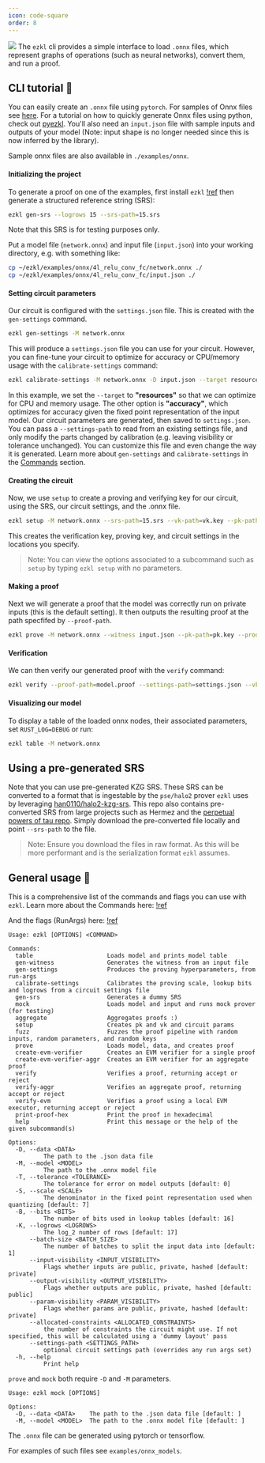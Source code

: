 ```yaml
---
icon: code-square
order: 8
---
```

![](../assets/cli.png) 
The `ezkl` cli provides a simple interface to load `.onnx` files, which represent graphs of operations (such as neural networks), convert them, and run a proof.

## CLI tutorial 👾

You can easily create an `.onnx` file using `pytorch`. For samples of Onnx files see [here](https://github.com/onnx/models). For a tutorial on how to quickly generate Onnx files using python, check out [pyezkl](https://github.com/zkonduit/pyezkl). You'll also need an `input.json` file with sample inputs and outputs of your model (Note: input shape is no longer needed since this is now inferred by the library).

Sample onnx files are also available in `./examples/onnx`.
#### Initializing the project
To generate a proof on one of the examples, first install `ezkl` 
[!ref](/getting_started)
then generate a structured reference string (SRS):
```bash
ezkl gen-srs --logrows 15 --srs-path=15.srs
```
Note that this SRS is for testing purposes only. 

Put a model file (`network.onnx`) and input file (`input.json`) into your working directory, e.g. with something like:
```bash
cp ~/ezkl/examples/onnx/4l_relu_conv_fc/network.onnx ./
cp ~/ezkl/examples/onnx/4l_relu_conv_fc/input.json ./

```


#### Setting circuit parameters
Our circuit is configured with the `settings.json` file. This is created with the `gen-settings` command. 
```bash
ezkl gen-settings -M network.onnx
```
This will produce a `settings.json` file you can use for your circuit. However, you can fine-tune your circuit to optimize for accuracy or CPU/memory usage with the `calibrate-settings` command:
```bash
ezkl calibrate-settings -M network.onnx -D input.json --target resources
```
In this example, we set the `--target` to **"resources"** so that we can optimize for CPU and memory usage. The other option is **"accuracy"**, which optimizes for accuracy given the fixed point representation of the input model. Our circuit parameters are generated, then saved to `settings.json`. You can pass a `--settings-path` to read from an existing settings file, and only modify the parts changed by calibration (e.g. leaving visibility or tolerance unchanged). You can customize this file and even change the way it is generated. Learn more about `gen-settings` and `calibrate-settings` in the [Commands](https://docs.ezkl.xyz/about_ezkl/commands/) section.

#### Creating the circuit
Now, we use `setup` to create a proving and verifying key for our circuit, using the SRS, our circuit settings, and the .onnx file. 

```bash
ezkl setup -M network.onnx --srs-path=15.srs --vk-path=vk.key --pk-path=pk.key --settings-path=settings.json
```
This creates the verification key, proving key, and circuit settings in the locations you specify. 

> Note: You can view the options associated to a subcommand such as `setup` by typing `ezkl setup` with no parameters.

#### Making a proof
Next we will generate a proof that the model was correctly run on private inputs (this is the default setting). It then outputs the resulting proof at the path specfifed by `--proof-path`.

```bash
ezkl prove -M network.onnx --witness input.json --pk-path=pk.key --proof-path=model.proof --srs-path=15.srs --settings-path=settings.json
```

#### Verification
We can then verify our generated proof with the `verify` command:
```bash
ezkl verify --proof-path=model.proof --settings-path=settings.json --vk-path=vk.key --srs-path=15.srs
```

#### Visualizing our model
To display a table of the loaded onnx nodes, their associated parameters, set `RUST_LOG=DEBUG` or run:

```bash
ezkl table -M network.onnx
```

## Using a pre-generated SRS

Note that you can use pre-generated KZG SRS. These SRS can be converted to a format that is ingestable by the `pse/halo2` prover `ezkl` uses by leveraging [han0110/halo2-kzg-srs](https://github.com/han0110/halo2-kzg-srs). This repo also contains pre-converted SRS from large projects such as Hermez and the [perpetual powers of tau repo](https://github.com/privacy-scaling-explorations/perpetualpowersoftau). Simply download the pre-converted file locally and point `--srs-path` to the file.

> Note: Ensure you download the files in raw format. As this will be more performant and is the serialization format `ezkl` assumes.

## General usage 🔧
This is a comprehensive list of the commands and flags you can use with `ezkl`. Learn more about the Commands here:
[!ref](/About_EZKL/Commands)

And the flags (RunArgs) here:
[!ref](/About_EZKL/RunArgs)

```
Usage: ezkl [OPTIONS] <COMMAND>

Commands:
  table                     Loads model and prints model table
  gen-witness               Generates the witness from an input file 
  gen-settings              Produces the proving hyperparameters, from run-args
  calibrate-settings        Calibrates the proving scale, lookup bits and logrows from a circuit settings file
  gen-srs                   Generates a dummy SRS
  mock                      Loads model and input and runs mock prover (for testing)
  aggregate                 Aggregates proofs :)
  setup                     Creates pk and vk and circuit params
  fuzz                      Fuzzes the proof pipeline with random inputs, random parameters, and random keys
  prove                     Loads model, data, and creates proof
  create-evm-verifier       Creates an EVM verifier for a single proof
  create-evm-verifier-aggr  Creates an EVM verifier for an aggregate proof
  verify                    Verifies a proof, returning accept or reject
  verify-aggr               Verifies an aggregate proof, returning accept or reject
  verify-evm                Verifies a proof using a local EVM executor, returning accept or reject
  print-proof-hex           Print the proof in hexadecimal
  help                      Print this message or the help of the given subcommand(s)

Options:
  -D, --data <DATA>
          The path to the .json data file
  -M, --model <MODEL>
          The path to the .onnx model file
  -T, --tolerance <TOLERANCE>
          The tolerance for error on model outputs [default: 0]
  -S, --scale <SCALE>
          The denominator in the fixed point representation used when quantizing [default: 7]
  -B, --bits <BITS>
          The number of bits used in lookup tables [default: 16]
  -K, --logrows <LOGROWS>
          The log_2 number of rows [default: 17]
      --batch-size <BATCH_SIZE>
          The number of batches to split the input data into [default: 1]
      --input-visibility <INPUT_VISIBILITY>
          Flags whether inputs are public, private, hashed [default: private]
      --output-visibility <OUTPUT_VISIBILITY>
          Flags whether outputs are public, private, hashed [default: public]
      --param-visibility <PARAM_VISIBILITY>
          Flags whether params are public, private, hashed [default: private]
      --allocated-constraints <ALLOCATED_CONSTRAINTS>
          the number of constraints the circuit might use. If not specified, this will be calculated using a 'dummy layout' pass
      --settings-path <SETTINGS_PATH>
          optional circuit settings path (overrides any run args set)
  -h, --help
          Print help
```

`prove` and `mock` both require `-D` and `-M` parameters. 

```
Usage: ezkl mock [OPTIONS]

Options:
  -D, --data <DATA>    The path to the .json data file [default: ]
  -M, --model <MODEL>  The path to the .onnx model file [default: ]

```

The `.onnx` file can be generated using pytorch or tensorflow. 

For examples of such files see `examples/onnx_models`.
